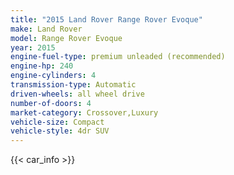 ```yaml
---
title: "2015 Land Rover Range Rover Evoque"
make: Land Rover
model: Range Rover Evoque
year: 2015
engine-fuel-type: premium unleaded (recommended)
engine-hp: 240
engine-cylinders: 4
transmission-type: Automatic
driven-wheels: all wheel drive
number-of-doors: 4
market-category: Crossover,Luxury
vehicle-size: Compact
vehicle-style: 4dr SUV
---
```


{{< car_info >}}
